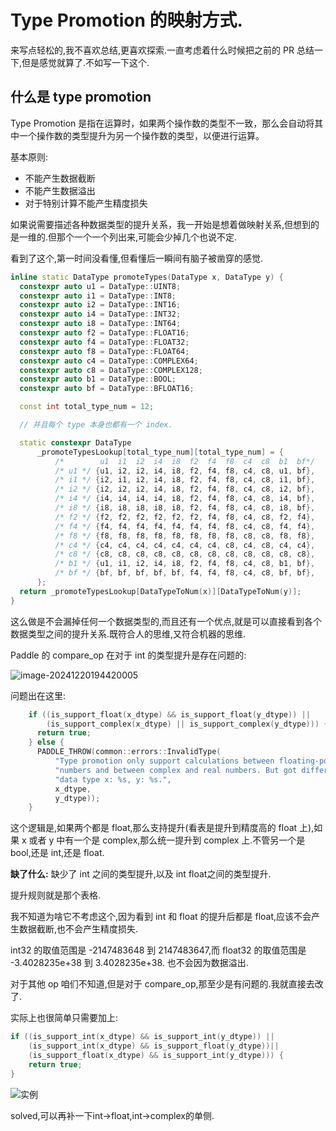 # Type Promotion 的映射方式.

来写点轻松的,我不喜欢总结,更喜欢探索.一直考虑着什么时候把之前的 PR 总结一下,但是感觉就算了.不如写一下这个.<br>

## 什么是 type promotion

Type Promotion 是指在运算时，如果两个操作数的类型不一致，那么会自动将其中一个操作数的类型提升为另一个操作数的类型，以便进行运算。<br>

基本原则:<br>

- 不能产生数据截断
- 不能产生数据溢出
- 对于特别计算不能产生精度损失

如果说需要描述各种数据类型的提升关系，我一开始是想着做映射关系,但想到的是一维的.但那个一个一个列出来,可能会少掉几个也说不定.<br>

看到了这个,第一时间没看懂,但看懂后一瞬间有脑子被凿穿的感觉.<br>

```C++
inline static DataType promoteTypes(DataType x, DataType y) {
  constexpr auto u1 = DataType::UINT8;
  constexpr auto i1 = DataType::INT8;
  constexpr auto i2 = DataType::INT16;
  constexpr auto i4 = DataType::INT32;
  constexpr auto i8 = DataType::INT64;
  constexpr auto f2 = DataType::FLOAT16;
  constexpr auto f4 = DataType::FLOAT32;
  constexpr auto f8 = DataType::FLOAT64;
  constexpr auto c4 = DataType::COMPLEX64;
  constexpr auto c8 = DataType::COMPLEX128;
  constexpr auto b1 = DataType::BOOL;
  constexpr auto bf = DataType::BFLOAT16;

  const int total_type_num = 12;

  // 并且每个 type 本身也都有一个 index.

  static constexpr DataType
      _promoteTypesLookup[total_type_num][total_type_num] = {
          /*        u1  i1  i2  i4  i8  f2  f4  f8  c4  c8  b1  bf*/
          /* u1 */ {u1, i2, i2, i4, i8, f2, f4, f8, c4, c8, u1, bf},
          /* i1 */ {i2, i1, i2, i4, i8, f2, f4, f8, c4, c8, i1, bf},
          /* i2 */ {i2, i2, i2, i4, i8, f2, f4, f8, c4, c8, i2, bf},
          /* i4 */ {i4, i4, i4, i4, i8, f2, f4, f8, c4, c8, i4, bf},
          /* i8 */ {i8, i8, i8, i8, i8, f2, f4, f8, c4, c8, i8, bf},
          /* f2 */ {f2, f2, f2, f2, f2, f2, f4, f8, c4, c8, f2, f4},
          /* f4 */ {f4, f4, f4, f4, f4, f4, f4, f8, c4, c8, f4, f4},
          /* f8 */ {f8, f8, f8, f8, f8, f8, f8, f8, c8, c8, f8, f8},
          /* c4 */ {c4, c4, c4, c4, c4, c4, c4, c8, c4, c8, c4, c4},
          /* c8 */ {c8, c8, c8, c8, c8, c8, c8, c8, c8, c8, c8, c8},
          /* b1 */ {u1, i1, i2, i4, i8, f2, f4, f8, c4, c8, b1, bf},
          /* bf */ {bf, bf, bf, bf, bf, f4, f4, f8, c4, c8, bf, bf},
      };
  return _promoteTypesLookup[DataTypeToNum(x)][DataTypeToNum(y)];
}

```

这么做是不会漏掉任何一个数据类型的,而且还有一个优点,就是可以直接看到各个数据类型之间的提升关系.既符合人的思维,又符合机器的思维.<br>

Paddle 的 compare_op 在对于 int 的类型提升是存在问题的:<br>

![image-20241220194420005](https://image.baidu.com/search/down?url=https://img1.doubanio.com/view/photo/l/public/p2916568339.webp)

问题出在这里:

```C++
    if ((is_support_float(x_dtype) && is_support_float(y_dtype)) ||
        (is_support_complex(x_dtype) || is_support_complex(y_dtype))) {
      return true;
    } else {
      PADDLE_THROW(common::errors::InvalidType(
          "Type promotion only support calculations between floating-point "
          "numbers and between complex and real numbers. But got different "
          "data type x: %s, y: %s.",
          x_dtype,
          y_dtype));
    }
```

这个逻辑是,如果两个都是 float,那么支持提升(看表是提升到精度高的 float 上),如果 x 或者 y 中有一个是 complex,那么统一提升到 complex 上.不管另一个是 bool,还是 int,还是 float.<br>

**缺了什么:** 缺少了 int 之间的类型提升,以及 int float之间的类型提升.

提升规则就是那个表格.<br>

我不知道为啥它不考虑这个,因为看到 int 和 float 的提升后都是 float,应该不会产生数据截断,也不会产生精度损失.<br>

int32 的取值范围是 -2147483648 到 2147483647,而 float32 的取值范围是 -3.4028235e+38 到 3.4028235e+38. 也不会因为数据溢出.<br>

对于其他 op 咱们不知道,但是对于 compare_op,那至少是有问题的.我就直接去改了.<br>

实际上也很简单只需要加上:<br>

```C++
if ((is_support_int(x_dtype) && is_support_int(y_dtype)) ||
    (is_support_int(x_dtype) && is_support_float(y_dtype))||
    (is_support_float(x_dtype) && is_support_int(y_dtype))) {
    return true;
}

```

![实例](https://image.baidu.com/search/down?url=https://img1.doubanio.com/view/photo/l/public/p2916568338.webp)



solved,可以再补一下int->float,int->complex的单侧.
